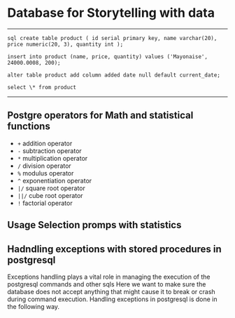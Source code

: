 # Database for Storytelling with data

---

`sql
create table product (
id serial primary key,
name varchar(20),
price numeric(20, 3),
quantity int
);`

`insert into product (name, price, quantity) values ('Mayonaise', 24000.0008, 200);`

`alter table product add column added date null default current_date;`

`select \* from product`

---

## Postgre operators for Math and statistical functions

- `+` addition operator
- `-` subtraction operator
- `*` multiplication operator
- `/` division operator
- `%` modulus operator
- `^` exponentiation operator
- `|/` square root operator
- `||/` cube root operator
- `!` factorial operator

## Usage Selection promps with statistics

## Hadndling exceptions with stored procedures in postgresql

Exceptions handling plays a vital role in managing the execution of the postgresql commands and other sqls
Here we want to make sure the database does not accept anything that might cause it to break or crash during command execution.
Handling exceptions in postgresql is done in the following way.
